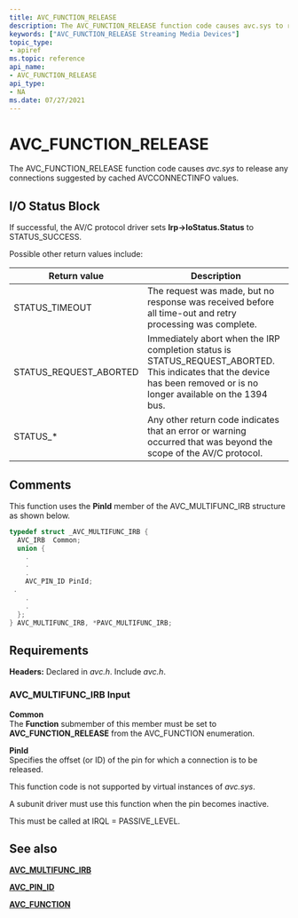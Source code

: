```yaml
---
title: AVC_FUNCTION_RELEASE
description: The AVC_FUNCTION_RELEASE function code causes avc.sys to release any connections suggested by cached AVCCONNECTINFO values.
keywords: ["AVC_FUNCTION_RELEASE Streaming Media Devices"]
topic_type:
- apiref
ms.topic: reference
api_name:
- AVC_FUNCTION_RELEASE
api_type:
- NA
ms.date: 07/27/2021
---
```


# AVC_FUNCTION_RELEASE

The AVC_FUNCTION_RELEASE function code causes *avc.sys* to release any connections suggested by cached AVCCONNECTINFO values.

## I/O Status Block

If successful, the AV/C protocol driver sets **Irp->IoStatus.Status** to STATUS_SUCCESS.

Possible other return values include:

| Return value | Description |
|--|--|
| STATUS_TIMEOUT | The request was made, but no response was received before all time-out and retry processing was complete. |
| STATUS_REQUEST_ABORTED | Immediately abort when the IRP completion status is STATUS_REQUEST_ABORTED. This indicates that the device has been removed or is no longer available on the 1394 bus. |
| STATUS_* | Any other return code indicates that an error or warning occurred that was beyond the scope of the AV/C protocol. |

## Comments

This function uses the **PinId** member of the AVC_MULTIFUNC_IRB structure as shown below.

```cpp
typedef struct _AVC_MULTIFUNC_IRB {
  AVC_IRB  Common;
  union {
    .
    .
    .
    AVC_PIN_ID PinId;
 .
    .
    .
  };
} AVC_MULTIFUNC_IRB, *PAVC_MULTIFUNC_IRB;
```

## Requirements

**Headers:** Declared in *avc.h*. Include *avc.h*.

### AVC_MULTIFUNC_IRB Input

**Common**  
The **Function** submember of this member must be set to **AVC_FUNCTION_RELEASE** from the AVC_FUNCTION enumeration.

**PinId**  
Specifies the offset (or ID) of the pin for which a connection is to be released.

This function code is not supported by virtual instances of *avc.sys*.

A subunit driver must use this function when the pin becomes inactive.

This must be called at IRQL = PASSIVE_LEVEL.

## See also

[**AVC_MULTIFUNC_IRB**](/windows-hardware/drivers/ddi/avc/ns-avc-_avc_multifunc_irb)

[**AVC_PIN_ID**](/windows-hardware/drivers/ddi/avc/ns-avc-_avc_pin_id)

[**AVC_FUNCTION**](/windows-hardware/drivers/ddi/avc/ne-avc-_tagavc_function)
